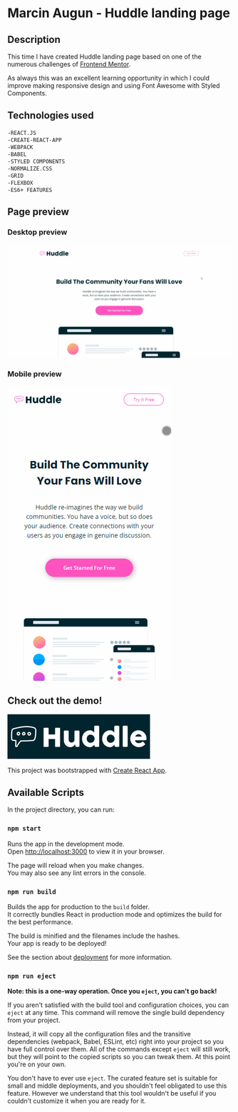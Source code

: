 # Marcin Augun - Huddle landing page

## Description

This time I have created Huddle landing page based on one of the numerous challenges of [Frontend Mentor](https://www.frontendmentor.io/home). 

As always this was an excellent learning opportunity in which I could improve making responsive design and using Font Awesome with Styled Components.
## Technologies used

    -REACT.JS
    -CREATE-REACT-APP
    -WEBPACK
    -BABEL
    -STYLED COMPONENTS
    -NORMALIZE.CSS
    -GRID
    -FLEXBOX
    -ES6+ FEATURES

## Page preview

### Desktop preview

![](huddle-react-desktop-preview.gif)

### Mobile preview

![](huddle-react-mobile-preview.gif)

 ## Check out the demo!

[![](huddle-readme-icon.png)](https://marcin10lw.github.io/Huddle-react/)

This project was bootstrapped with [Create React App](https://github.com/facebook/create-react-app).
 

## Available Scripts

In the project directory, you can run:

### `npm start`

Runs the app in the development mode.\
Open [http://localhost:3000](http://localhost:3000) to view it in your browser.

The page will reload when you make changes.\
You may also see any lint errors in the console.

### `npm run build`

Builds the app for production to the `build` folder.\
It correctly bundles React in production mode and optimizes the build for the best performance.

The build is minified and the filenames include the hashes.\
Your app is ready to be deployed!

See the section about [deployment](https://facebook.github.io/create-react-app/docs/deployment) for more information.

### `npm run eject`

**Note: this is a one-way operation. Once you `eject`, you can't go back!**

If you aren't satisfied with the build tool and configuration choices, you can `eject` at any time. This command will remove the single build dependency from your project.

Instead, it will copy all the configuration files and the transitive dependencies (webpack, Babel, ESLint, etc) right into your project so you have full control over them. All of the commands except `eject` will still work, but they will point to the copied scripts so you can tweak them. At this point you're on your own.

You don't have to ever use `eject`. The curated feature set is suitable for small and middle deployments, and you shouldn't feel obligated to use this feature. However we understand that this tool wouldn't be useful if you couldn't customize it when you are ready for it.